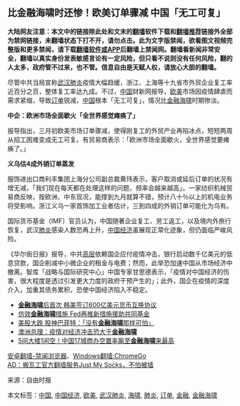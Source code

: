  <h2>比金融海啸时还惨！欧美订单骤减 中国「无工可复」</h2> <div class="notice"><b>大陆网友注意：本文中的链接除此处和文末的<a href="https://github.com/bannedbook/fanqiang" >翻墙</a>软件下载和<a href="https://github.com/killgcd/justmysocks/blob/master/README.md">翻墙推荐</a>链接外全部为禁网链接，未翻墙状态下打不开，请勿点击。此为文字版禁闻，欲看图文视频完整版和更多禁闻，请下载<a href="https://github.com/bannedbook/fanqiang">翻墙软件或APP</a>后翻墙上禁闻网。翻墙看新闻非常安全，翻墙以真实身份发表敏感言论有一定风险，但只看不说则没有任何风险，翻的人太多，政府管不过来，也不管。信息自由是天赋人权，请放心大胆的翻墙。</b></div>  <div class="entry"> <p id="conimg">尽管中共当局宣称<a href="https://www.bannedbook.org/bnews/tag/%e6%ad%a6%e6%b1%89%e8%82%ba%e7%82%8e/" class="st_tag internal_tag" rel="tag" title="标签 武汉肺炎 下的日志">武汉肺炎</a>疫情大幅趋缓，浙江、上海等十九省市外贸企业复工率近百分之百，整体复工率达九成。不过，<span class='wp_keywordlink_affiliate'><a href="https://www.bannedbook.org/" title="中国" target="_blank">中国</a></span>财新网报导，<a href="https://www.bannedbook.org/bnews/tag/%e6%ac%a7%e7%be%8e/" class="st_tag internal_tag" rel="tag" title="标签 欧美 下的日志">欧美</a>市场因疫情肆虐而需求紧缩，导致<a href="https://www.bannedbook.org/bnews/tag/%E8%AE%A2%E5%8D%95/" class="st_tag internal_tag" rel="tag" title="标签 订单 下的日志">订单</a>锐减，<a href="https://www.bannedbook.org/bnews/tag/%E4%B8%AD%E5%9B%BD/" class="st_tag internal_tag" rel="tag" title="标签 中国 下的日志">中国</a>根本「无工可复」，情况比<a href="https://www.bannedbook.org/bnews/tag/%E9%87%91%E8%9E%8D/" class="st_tag internal_tag" rel="tag" title="标签 金融 下的日志">金融</a><a href="https://www.bannedbook.org/bnews/tag/%e6%b5%b7%e5%95%b8/" class="st_tag internal_tag" rel="tag" title="标签 海啸 下的日志">海啸</a>时期惨淡。</p> <p><strong>中企：欧洲市场全面歇火「全世界感觉瘫痪了」</strong></p>  <p>报导指出，三月初欧美市场订单骤减，使得刚复工的外贸产业再陷冰点，短短两周从招工困难变成无工可复。有贸易商表示：「欧洲市场全面歇火，全世界感觉要瘫痪了。」</p> <p><strong>义乌估4成外销订单蒸发</strong></p>  <p>服饰进出口商利丰集团上海分公司副总裁黄玮表示，客户取消或延后订单的状况有增无减，「我们现在每天都在处理这样的问题，频率会越来越高」。一家纺织机械贸易商反映，按欧洲、中东现况，能撑到九月就算不错，预计八十％以上的机电业务将受影响。浙江义乌一家首饰加工业者估计，三到四成的外销订单可能化为乌有。</p> <p>国际货币基金（IMF）官员认为，中国随著企业复工、劳工返工，以及境内外旅行恢复，武汉<a href="https://www.bannedbook.org/bnews/tag/%e8%82%ba%e7%82%8e/" class="st_tag internal_tag" rel="tag" title="标签 肺炎 下的日志">肺炎</a>感染人数恐再上升，<a href="https://www.bannedbook.org/bnews/tag/%e4%b8%ad%e5%9b%bd%e7%bb%8f%e6%b5%8e/" class="st_tag internal_tag" rel="tag" title="标签 中国经济 下的日志">中国经济</a>虽展现正常化迹象，但仍面临严峻风险。</p>  <p>《华尔街日报》报导，中共<span class='wp_keywordlink_affiliate'><a href="https://www.bannedbook.org/bnews/ccpdope/" title="中共高层内幕" target="_blank">高层</a></span>依赖国企应付疫情冲击，银行启动数千亿美元的低息贷款，国企削减中小微企业的租金与电费；然而，此举恐加速中国从市场经济中撤离。智库「战略与国际研究中心」中国专家甘思德表示，「疫情对中国经济的伤害，很大程度是透过引发更大力度的政府干预产生的」；此外，国企在疫情的深度介入，加重其债务累积，恐使中国经济陷入不稳定。</p> <ul class='op-related-articles' title='相关阅读'> <li><a href='https://www.bannedbook.org/bnews/cnnews/20200320/1297062.html' target='_blank'><b>金融海啸</b>后首次 韩美签订600亿美元货币互换协议</a></li> <li><a href='https://www.bannedbook.org/bnews/cnnews/20200320/1296708.html' target='_blank'>仿效<b>金融海啸</b>措施 Fed再推新措施援助共同基金</a></li> <li><a href='https://www.bannedbook.org/bnews/cnnews/20200312/1292610.html' target='_blank'>美股大跌 股神巴菲特：「没有<b>金融海啸</b>那样可怕」</a></li> <li><a href='https://www.bannedbook.org/bnews/cnnews/20200311/1291778.html' target='_blank'>澳洲总理：疫情对经济冲击恐大于<b>金融海啸</b></a></li> <li><a href='https://www.bannedbook.org/bnews/cnnews/20191017/1208500.html' target='_blank'>5间大楼1间空！中国17城商办空置率飙至<b>金融海啸</b>来最高</a></li> </ul> <div class="texttj"> <a href="https://github.com/bannedbook/fanqiang/wiki/%E5%AE%89%E5%8D%93%E7%BF%BB%E5%A2%99-%E7%A6%81%E9%97%BB%E6%B5%8F%E8%A7%88%E5%99%A8" target="_blank">安卓翻墙-禁闻浏览器</a>、<a href="https://github.com/bannedbook/fanqiang/wiki/Chrome%E4%B8%80%E9%94%AE%E7%BF%BB%E5%A2%99%E5%8C%85" target="_blank">Windows翻墙:ChromeGo</a><br/> <a href="https://github.com/killgcd/justmysocks/blob/master/README.md" target="_blank">AD：搬瓦工官方翻墙服务Just My Socks，不怕被墙</a> </div><p> 来源：自由时报 </p><a name='sharetosocial'></a>           </div><!--END ENTRY--> <div class="postfooter"> <div>本文标签：<a href="https://www.bannedbook.org/bnews/tag/%E4%B8%AD%E5%9B%BD/" rel="tag">中国</a>, <a href="https://www.bannedbook.org/bnews/tag/%e4%b8%ad%e5%9b%bd%e7%bb%8f%e6%b5%8e/" rel="tag">中国经济</a>, <a href="https://www.bannedbook.org/bnews/tag/%e6%ac%a7%e7%be%8e/" rel="tag">欧美</a>, <a href="https://www.bannedbook.org/bnews/tag/%e6%ad%a6%e6%b1%89%e8%82%ba%e7%82%8e/" rel="tag">武汉肺炎</a>, <a href="https://www.bannedbook.org/bnews/tag/%e6%b5%b7%e5%95%b8/" rel="tag">海啸</a>, <a href="https://www.bannedbook.org/bnews/tag/%e8%82%ba%e7%82%8e/" rel="tag">肺炎</a>, <a href="https://www.bannedbook.org/bnews/tag/%E8%AE%A2%E5%8D%95/" rel="tag">订单</a>, <a href="https://www.bannedbook.org/bnews/tag/%E9%87%91%E8%9E%8D/" rel="tag">金融</a>, <a href="https://www.bannedbook.org/bnews/tag/%E9%87%91%E8%9E%8D%E6%B5%B7%E5%95%B8/" rel="tag">金融海啸</a></div>  </div><!--END POSTFOOTER--> 